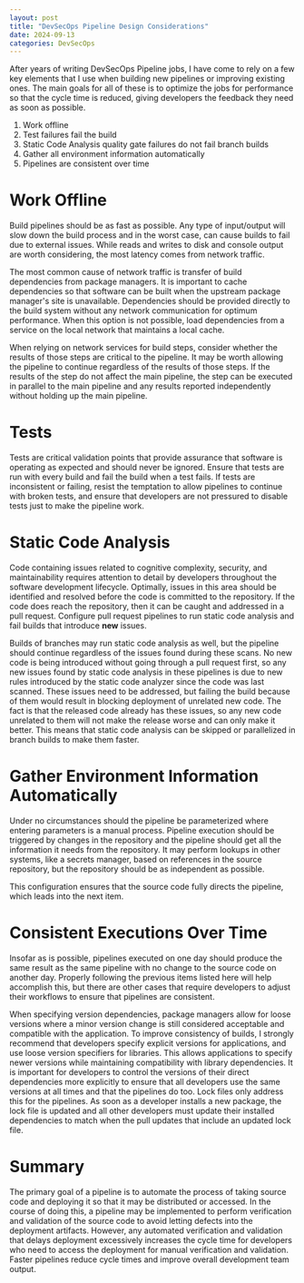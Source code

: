 ```yaml
---
layout: post
title: "DevSecOps Pipeline Design Considerations"
date: 2024-09-13
categories: DevSecOps
---
```


After years of writing DevSecOps Pipeline jobs, I have come to rely on a few key elements that I use when building new pipelines or improving existing ones. The main goals for all of these is to optimize the jobs for performance so that the cycle time is reduced, giving developers the feedback they need as soon as possible.

1. Work offline
2. Test failures fail the build
3. Static Code Analysis quality gate failures do not fail branch builds
4. Gather all environment information automatically
5. Pipelines are consistent over time

# Work Offline

Build pipelines should be as fast as possible. Any type of input/output will slow down the build process and in the worst case, can cause builds to fail due to external issues. While reads and writes to disk and console output are worth considering, the most latency comes from network traffic.

The most common cause of network traffic is transfer of build dependencies from package managers. It is important to cache dependencies so that software can be built when the upstream package manager's site is unavailable. Dependencies should be provided directly to the build system without any network communication for optimum performance. When this option is not possible, load dependencies from a service on the local network that maintains a local cache.

When relying on network services for build steps, consider whether the results of those steps are critical to the pipeline. It may be worth allowing the pipeline to continue regardless of the results of those steps. If the results of the step do not affect the main pipeline, the step can be executed in parallel to the main pipeline and any results reported independently without holding up the main pipeline.

# Tests

Tests are critical validation points that provide assurance that software is operating as expected and should never be ignored. Ensure that tests are run with every build and fail the build when a test fails. If tests are inconsistent or failing, resist the temptation to allow pipelines to continue with broken tests, and ensure that developers are not pressured to disable tests just to make the pipeline work.

# Static Code Analysis

Code containing issues related to cognitive complexity, security, and maintainability requires attention to detail by developers throughout the software development lifecycle. Optimally, issues in this area should be identified and resolved before the code is committed to the repository. If the code does reach the repository, then it can be caught and addressed in a pull request. Configure pull request pipelines to run static code analysis and fail builds that introduce **new** issues.

Builds of branches may run static code analysis as well, but the pipeline should continue regardless of the issues found during these scans. No new code is being introduced without going through a pull request first, so any new issues found by static code analysis in these pipelines is due to new rules introduced by the static code analyzer since the code was last scanned. These issues need to be addressed, but failing the build because of them would result in blocking deployment of unrelated new code. The fact is that the released code already has these issues, so any new code unrelated to them will not make the release worse and can only make it better. This means that static code analysis can be skipped or parallelized in branch builds to make them faster.

# Gather Environment Information Automatically

Under no circumstances should the pipeline be parameterized where entering parameters is a manual process. Pipeline execution should be triggered by changes in the repository and the pipeline should get all the information it needs from the repository. It may perform lookups in other systems, like a secrets manager, based on references in the source repository, but the repository should be as independent as possible.

This configuration ensures that the source code fully directs the pipeline, which leads into the next item.

# Consistent Executions Over Time

Insofar as is possible, pipelines executed on one day should produce the same result as the same pipeline with no change to the source code on another day. Properly following the previous items listed here will help accomplish this, but there are other cases that require developers to adjust their workflows to ensure that pipelines are consistent.

When specifying version dependencies, package managers allow for loose versions where a minor version change is still considered acceptable and compatible with the application. To improve consistency of builds, I strongly recommend that developers specify explicit versions for applications, and use loose version specifiers for libraries. This allows applications to specify newer versions while maintaining compatibility with library dependencies. It is important for developers to control the versions of their direct dependencies more explicitly to ensure that all developers use the same versions at all times and that the pipelines do too. Lock files only address this for the pipelines. As soon as a developer installs a new package, the lock file is updated and all other developers must update their installed dependencies to match when the pull updates that include an updated lock file.

# Summary

The primary goal of a pipeline is to automate the process of taking source code and deploying it so that it may be distributed or accessed. In the course of doing this, a pipeline may be implemented to perform verification and validation of the source code to avoid letting defects into the deployment artifacts. However, any automated verification and validation that delays deployment excessively increases the cycle time for developers who need to access the deployment for manual verification and validation. Faster pipelines reduce cycle times and improve overall development team output.
